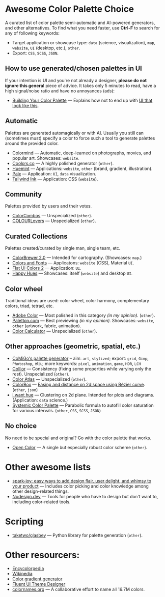 # Awesome Color Palette Choice
A curated list of color palette semi-automatic and AI-powered generators, and other alternatives. To find what you need faster, use **Ctrl-F** to search for any of following keywords:
- Target application or showcase type: `data` (science, visualization), `map`, `website`, `UI` (desktop, etc.), `other`.
- Export: `CSS`, `SCSS`, `JSON`.

## How to use generated/chosen palettes in UI
If your intention is UI and you're not already a designer, **please do not ignore this general** piece of advice. It takes only 5 minutes to read, have a high signal/noise ratio and have no annoyances (ads):
* [Building Your Color Palette](https://refactoringui.com/previews/building-your-color-palette/) — Explains how not to end up with [UI that look like this](https://refactoring-ui.nyc3.cdn.digitaloceanspaces.com/previews/whats-in-a-color-palette-02.png).

## Automatic
Palettes are generated automagically or with AI. Usually you still can (sometimes must) specify a color to force such a tool to generate palettes around the provided color.
* [Colormind](http://colormind.io/) — Automatic, deep-learned on photographs, movies, and popular art. Showcases: `website`.
* [Coolors.co](https://coolors.co/) — A highly polished generator (`other`).
* [Huemint](https://huemint.com/) — Applications: `website`, `other` (brand, gradient, illustration).
* [Palx](https://palx.jxnblk.com/) — Application: `UI`, `data` visualization.
* [Tailwind Ink](https://tailwind.ink/) — Application: CSS (`website`).

## Community
Palettes provided by users and their votes.
* [ColorCombos](https://www.colorcombos.com/) — Unspecialized (`other`).
* [COLOURLovers](https://www.colourlovers.com/) — Unspecialized (`other`).

## Curated Collections
Palettes created/curated by single man, single team, etc.
* [ColorBrewer 2.0](http://colorbrewer2.org) — Intended for cartography. (Showcases: `map`.)
* [Colors and Fonts](https://www.colorsandfonts.com/) — Applicatons: `website` (CSS), Material `UI`.
* [Flat UI Colors 2](https://flatuicolors.com/) — Application: `UI`.
* [Happy Hues](https://www.happyhues.co/) — Showcases: itself (`website`) and desktop `UI`.

## Color wheel
Traditional ideas are used: color wheel, color harmony, complementary colors, triad, tetrad, etc.
* [Adobe Color](https://color.adobe.com/) — Most polished in this category *(in my opinion).* (`other`).
* [Paletton.com](http://paletton.com/) — Best previewing *(in my opinion).* Showcases: `website`, `other` (artwork, fabric, animation).
* [Color Calculator](https://www.sessions.edu/color-calculator/) — Unspecialized (`other`).

## Other approaches (geometric, spatial, etc.)

* [CoMiGo's palette generator](https://comigo.itch.io/palettes) – aim: `art`, `stylized`; export: `grid`, `Gimp`, `Photoshop`, etc.; more keywords: `pixel`, `animation`, `game`, `HDR`, `LCH`
* [Colllor](http://colllor.com/) — Consistency (fixing some properties while varying only the rest). Unspecialized (`other`).
* [Color Atlas](http://color.support/coloratlas.html) — Unspecialized (`other`).
* [ColorBox](https://www.colorbox.io/) — [Easing and distance on 2d space using Bézier curve](https://kvyn.medium.com/introducing-the-new-colorbox-e0109c021729). (`other`, `json`)
* [i want hue](https://medialab.github.io/iwanthue/) — Clustering on 2d plane. Intended for plots and diagrams. (Application: `data` science.)
* [Systemic Color Palette](https://hypejunction.github.io/color-wizard/) — Parabolic formula to autofill color saturation for various intervals. (`other`, `CSS`, `SCSS`, `JSON`)

## No choice
No need to be special and original? Go with the color palette that works.
* [Open Color](https://yeun.github.io/open-color/) — A single but especially robust color scheme (`other`).

# Other awesome lists
* [spark-joy: easy ways to add design flair, user delight, and whimsy to your product](https://github.com/sw-yx/spark-joy) — Includes color picking and color knowledge among other design-related things.
* [Nodesign.dev](https://nodesign.dev/) — Tools for people who have to design but don't want to, including color-related tools.

# Scripting
* [taketwo/glasbey](https://github.com/taketwo/glasbey) — Python library for palette generation (`other`).

# Other resourcers:
* [Encycolorpedia](https://encycolorpedia.com/)
* [Wikipedia](https://en.wikipedia.org/wiki/List_of_colors_by_shade)
* [Color gradient generator](https://mybrandnewlogo.com/color-gradient-generator)
* [Fluent UI Theme Designer](https://fabricweb.z5.web.core.windows.net/pr-deploy-site/refs/heads/master/theming-designer/index.html)
* [colornames.org](https://colornames.org/) — A collaborative effort to name all 16.7M colors.
